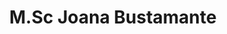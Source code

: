---
layout: page
title: M.Sc Joana Bustamante 
description: PhD Candidate
img: assets/img/prof_pic.jpg
importance: 5
category: current members
---